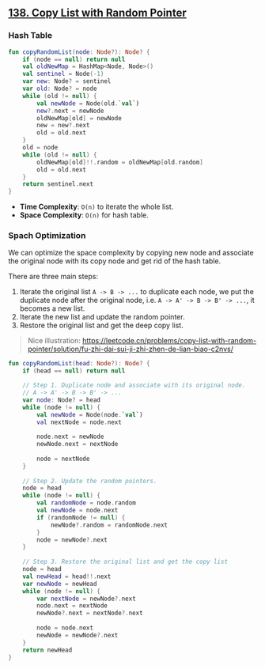## [138. Copy List with Random Pointer](https://leetcode.com/problems/copy-list-with-random-pointer/)

### Hash Table
```kotlin
fun copyRandomList(node: Node?): Node? {
    if (node == null) return null
    val oldNewMap = HashMap<Node, Node>()
    val sentinel = Node(-1)
    var new: Node? = sentinel
    var old: Node? = node
    while (old != null) {
        val newNode = Node(old.`val`)
        new?.next = newNode
        oldNewMap[old] = newNode
        new = new?.next
        old = old.next
    }
    old = node
    while (old != null) {
        oldNewMap[old]!!.random = oldNewMap[old.random]
        old = old.next
    }
    return sentinel.next
}
```

* **Time Complexity**: `O(n)` to iterate the whole list.
* **Space Complexity**: `O(n)` for hash table.

### Spach Optimization
We can optimize the space complexity by copying new node and associate the original node with its copy node and get rid of the hash table.

There are three main steps:
1. Iterate the original list `A -> B -> ...` to duplicate each node, we put the duplicate node after the original node, i.e. `A -> A' -> B -> B' -> ...`, it becomes a new list.
2. Iterate the new list and update the random pointer.
3. Restore the original list and get the deep copy list.

> Nice illustration: https://leetcode.cn/problems/copy-list-with-random-pointer/solution/fu-zhi-dai-sui-ji-zhi-zhen-de-lian-biao-c2nvs/

```kotlin
fun copyRandomList(head: Node?): Node? {
    if (head == null) return null

    // Step 1. Duplicate node and associate with its original node.
    // A -> A' -> B -> B' -> ...
    var node: Node? = head
    while (node != null) {
        val newNode = Node(node.`val`)
        val nextNode = node.next
        
        node.next = newNode
        newNode.next = nextNode
        
        node = nextNode
    }
    
    // Step 2. Update the random pointers.
    node = head
    while (node != null) {
        val randomNode = node.random
        val newNode = node.next
        if (randomNode != null) {
            newNode?.random = randomNode.next
        }
        node = newNode?.next
    }
    
    // Step 3. Restore the original list and get the copy list
    node = head
    val newHead = head!!.next
    var newNode = newHead
    while (node != null) {
        var nextNode = newNode?.next
        node.next = nextNode
        newNode?.next = nextNode?.next
        
        node = node.next
        newNode = newNode?.next
    }
    return newHead
}
```